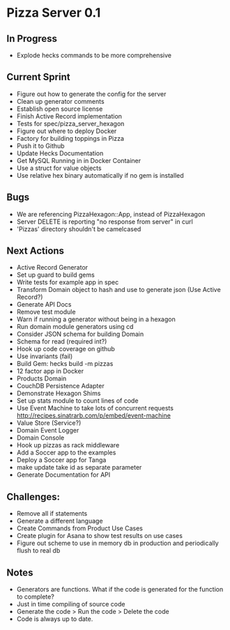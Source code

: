 # Pizza Server 0.1

## In Progress
* Explode hecks commands to be more comprehensive

## Current Sprint
* Figure out how to generate the config for the server
* Clean up generator comments
* Establish open source license
* Finish Active Record implementation
* Tests for spec/pizza_server_hexagon
* Figure out where to deploy Docker
* Factory for building toppings in Pizza
* Push it to Github
* Update Hecks Documentation
* Get MySQL Running in in Docker Container
* Use a struct for value objects
* Use relative hex binary automatically if no gem is installed

## Bugs
* We are referencing PizzaHexagon::App, instead of PizzaHexagon
* Server DELETE is reporting "no response from server" in curl
* 'Pizzas' directory shouldn't be camelcased

## Next Actions
* Active Record Generator
* Set up guard to build gems
* Write tests for example app in spec
* Transform Domain object to hash and use to generate json (Use Active Record?)
* Generate API Docs
* Remove test module
* Warn if running a generator without being in a hexagon
* Run domain module generators using cd
* Consider JSON schema for building Domain
* Schema for read (required int?)
* Hook up code coverage on github
* Use invariants (fail)
* Build Gem: hecks build -m pizzas
* 12 factor app in Docker
* Products Domain
* CouchDB Persistence Adapter
* Demonstrate Hexagon Shims
* Set up stats module to count lines of code
* Use Event Machine to take lots of concurrent requests http://recipes.sinatrarb.com/p/embed/event-machine
* Value Store (Service?)
* Domain Event Logger
* Domain Console
* Hook up pizzas as rack middleware
* Add a Soccer app to the examples
* Deploy a Soccer app for Tanga
* make update take id as separate parameter
* Generate Documentation for API

## Challenges:
* Remove all if statements
* Generate a different language
* Create Commands from Product Use Cases
* Create plugin for Asana to show test results on use cases
* Figure out scheme to use in memory db in production and periodically flush to real db

## Notes
* Generators are functions.  What if the code is generated for the function to complete?
* Just in time compiling of source code
* Generate the code > Run the code > Delete the code
* Code is always up to date.
